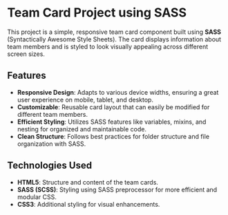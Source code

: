 # Team Card Project using SASS

This project is a simple, responsive team card component built using **SASS** (Syntactically Awesome Style Sheets). The card displays information about team members and is styled to look visually appealing across different screen sizes.

## Features

- **Responsive Design**: Adapts to various device widths, ensuring a great user experience on mobile, tablet, and desktop.
- **Customizable**: Reusable card layout that can easily be modified for different team members.
- **Efficient Styling**: Utilizes SASS features like variables, mixins, and nesting for organized and maintainable code.
- **Clean Structure**: Follows best practices for folder structure and file organization with SASS.

## Technologies Used

- **HTML5**: Structure and content of the team cards.
- **SASS (SCSS)**: Styling using SASS preprocessor for more efficient and modular CSS.
- **CSS3**: Additional styling for visual enhancements.


